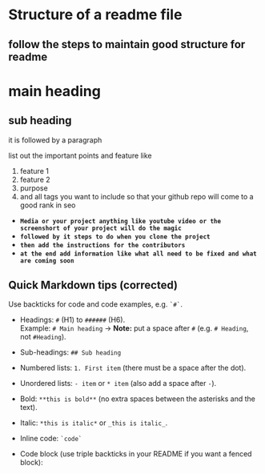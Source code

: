 # Structure of a readme file
## follow the steps to maintain good structure for readme

#  main heading
## sub heading

it is followed by a paragraph

list out the important points and feature like
1. feature 1
2. feature 2
3. purpose
4. and all tags you want to include so that your github repo will come to a good rank in seo

- **`Media or your project anything like youtube video or the screenshort of your project will do the magic`**
- **`followed by it steps to do when you clone the project`**
- **`then add the instructions for the contributors`**
- **```at the end add information like what all need to be fixed and what are coming soon```**

## Quick Markdown tips (corrected)
Use backticks for code and code examples, e.g. `` `#` ``.

- Headings: `#` (H1) to `######` (H6).  
  Example: ``# Main heading`` → **Note:** put a space after `#` (e.g. `# Heading`, not `#Heading`).

- Sub-headings: ``## Sub heading``

- Numbered lists: `1. First item` (there must be a space after the dot).

- Unordered lists: `- item` or `* item` (also add a space after `-`).

- Bold: `**this is bold**` (no extra spaces between the asterisks and the text).

- Italic: `*this is italic*` or `_this is italic_`.

- Inline code: `` `code` ``

- Code block (use triple backticks in your README if you want a fenced block):

